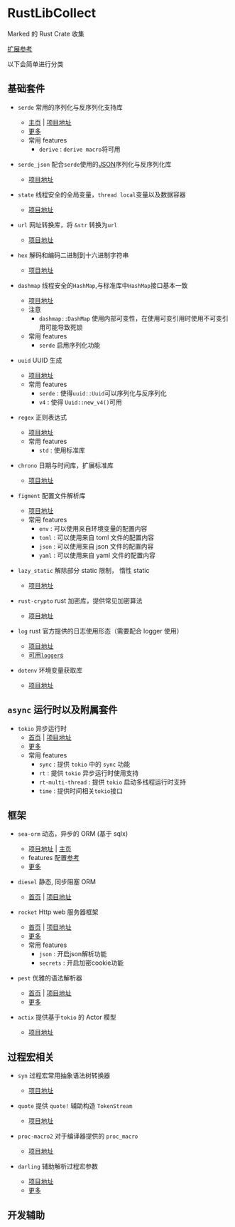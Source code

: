 # RustLibCollect

Marked 的 Rust Crate 收集

[扩展参考](./Expand-rule.md)

以下会简单进行分类

## 基础套件

- `serde` 常用的序列化与反序列化支持库

  - [主页](https://serde.rs/) | [项目地址](https://github.com/serde-rs/serde)
  - [更多](./serde.md)
  - 常用 features
    - `derive` : `derive macro`将可用

- `serde_json` 配合`serde`使用的[JSON](https://www.json.org/json-en.html)序列化与反序列化库

  - [项目地址](https://github.com/serde-rs/json)

- `state` 线程安全的全局变量，`thread local`变量以及数据容器

  - [项目地址](https://github.com/SergioBenitez/state)

- `url` 网址转换库，将 `&str` 转换为`url`

  - [项目地址](https://github.com/servo/rust-url)

- `hex` 解码和编码二进制到十六进制字符串

  - [项目地址](https://github.com/KokaKiwi/rust-hex)

- `dashmap` 线程安全的`HashMap`,与标准库中`HashMap`接口基本一致

  - [项目地址](https://github.com/KokaKiwi/rust-hex)
  - 注意
    - `dashmap::DashMap` 使用内部可变性，在使用可变引用时使用不可变引用可能导致死锁
  - 常用 features
    - `serde` 启用序列化功能

- `uuid` UUID 生成

  - [项目地址](https://github.com/uuid-rs/uuid)
  - 常用 features
    - `serde` : 使得`uuid::Uuid`可以序列化与反序列化
    - `v4` : 使得 `Uuid::new_v4()`可用

- `regex` 正则表达式

  - [项目地址](https://github.com/rust-lang/regex)
  - 常用 features
    - `std` : 使用标准库

- `chrono` 日期与时间库，扩展标准库

  - [项目地址](https://github.com/chronotope/chrono)

- `figment` 配置文件解析库

  - [项目地址](https://github.com/SergioBenitez/Figment)
  - 常用 features
    - `env` : 可以使用来自环境变量的配置内容
    - `toml` : 可以使用来自 toml 文件的配置内容
    - `json` : 可以使用来自 json 文件的配置内容
    - `yaml` : 可以使用来自 yaml 文件的配置内容

- `lazy_static` 解除部分 static 限制， 惰性 static

  - [项目地址](https://github.com/rust-lang-nursery/lazy-static.rs)

- `rust-crypto` rust 加密库，提供常见加密算法

  - [项目地址](https://github.com/DaGenix/rust-crypto/)

- `log` rust 官方提供的日志使用形态（需要配合 logger 使用）

  - [项目地址](https://github.com/rust-lang/log)  
  - [可用`logger`s](https://docs.rs/log/latest/log/#available-logging-implementations)

- `dotenv` 环境变量获取库
  - [项目地址](https://github.com/dotenv-rs/dotenv)

## `async` 运行时以及附属套件

- `tokio` 异步运行时
  - [首页](https://tokio.rs/) | [项目地址](https://github.com/tokio-rs/tokio)
  - [更多](./tokio/index.md)
  - 常用 features
    - `sync` : 提供 `tokio` 中的 `sync` 功能
    - `rt` : 提供 `tokio` 异步运行时使用支持
    - `rt-multi-thread` : 提供 `tokio` 启动多线程运行时支持
    - `time` : 提供时间相关`tokio`接口

## 框架

- `sea-orm` 动态，异步的 ORM (基于 sqlx)

  - [项目地址](https://github.com/SeaQL/sea-orm) | [主页](https://www.sea-ql.org/SeaORM/)
  - features 配置[参考](https://www.sea-ql.org/SeaORM/docs/install-and-config/database-and-async-runtime)
  - [更多](./sea-orm/index.md)

- `diesel` 静态, 同步阻塞 ORM
  - [首页](http://diesel.rs/) | [项目地址](https://github.com/diesel-rs/diesel/)

- `rocket` Http web 服务器框架
  - [首页](https://rocket.rs/) | [项目地址](https://github.com/SergioBenitez/Rocket)
  - [更多](./rocket/index.md)
  - 常用 features
    - `json` : 开启json解析功能
    - `secrets` : 开启加密cookie功能

- `pest` 优雅的语法解析器
  - [首页](https://pest.rs/) | [项目地址](https://github.com/pest-parser/pest)
  - [更多](./pest/index.md)

- `actix` 提供基于`tokio` 的 Actor 模型
  - [项目地址](https://github.com/actix/actix)

## 过程宏相关

- `syn` 过程宏常用抽象语法树转换器
  - [项目地址](https://github.com/dtolnay/syn)

- `quote` 提供 `quote!` 辅助构造 `TokenStream`
  - [项目地址](https://github.com/dtolnay/quote)

- `proc-macro2` 对于编译器提供的 `proc_macro`
  - [项目地址](https://github.com/dtolnay/proc-macro2)

- `darling` 辅助解析过程宏参数
  - [项目地址](https://github.com/TedDriggs/darling)
  - [更多](./darling.rs)

## 开发辅助
